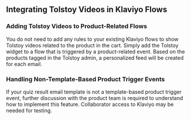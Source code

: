 ## Integrating Tolstoy Videos in Klaviyo Flows

### Adding Tolstoy Videos to Product-Related Flows

You do not need to add any rules to your existing Klaviyo flows to show Tolstoy videos related to the product in the cart. Simply add the Tolstoy widget to a flow that is triggered by a product-related event. Based on the products tagged in the Tolstoy admin, a personalized feed will be created for each email.

### Handling Non-Template-Based Product Trigger Events

If your quiz result email template is not a template-based product trigger event, further discussion with the product team is required to understand how to implement this feature. Collaborator access to Klaviyo may be needed for testing.